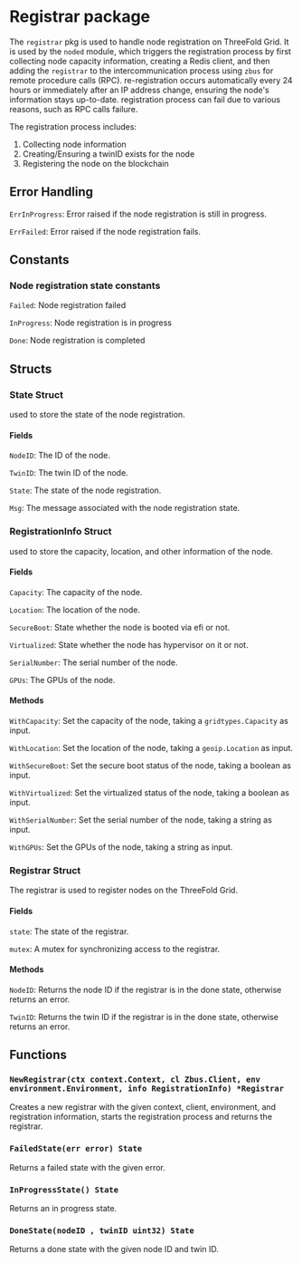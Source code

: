 # Registrar package

The `registrar` pkg is used to handle node registration on ThreeFold Grid. It is used by the `noded` module, which triggers the registration process by first collecting node capacity information, creating a Redis client, and then adding the `registrar` to the intercommunication process using `zbus` for remote procedure calls (RPC).
re-registration occurs automatically every 24 hours or immediately after an IP address change, ensuring the node's information stays up-to-date.
registration process can fail due to various reasons, such as RPC calls failure.

The registration process includes:

1. Collecting node information
2. Creating/Ensuring a twinID exists for the node
3. Registering the node on the blockchain

## Error Handling

`ErrInProgress`: Error raised if the node registration is still in progress.

`ErrFailed`: Error raised if the node registration fails.

## Constants

### Node registration state constants

`Failed`: Node registration failed

`InProgress`: Node registration is in progress

`Done`: Node registration is completed

## Structs

### State Struct

used to store the state of the node registration.

#### Fields

`NodeID`: The ID of the node.

`TwinID`: The twin ID of the node.

`State`: The state of the node registration.

`Msg`: The message associated with the node registration state.

### RegistrationInfo Struct

used to store the capacity, location, and other information of the node.

#### Fields

`Capacity`: The capacity of the node.

`Location`: The location of the node.

`SecureBoot`: State whether the node is booted via efi or not.

`Virtualized`: State whether the node has hypervisor on it or not.

`SerialNumber`: The serial number of the node.

`GPUs`: The GPUs of the node.

#### Methods

`WithCapacity`: Set the capacity of the node, taking a `gridtypes.Capacity` as input.

`WithLocation`: Set the location of the node, taking a `geoip.Location` as input.

`WithSecureBoot`: Set the secure boot status of the node, taking a boolean as input.

`WithVirtualized`: Set the virtualized status of the node, taking a boolean as input.

`WithSerialNumber`: Set the serial number of the node, taking a string as input.

`WithGPUs`: Set the GPUs of the node, taking a string as input.

### Registrar Struct

The registrar is used to register nodes on the ThreeFold Grid.

#### Fields

`state`: The state of the registrar.

`mutex`: A mutex for synchronizing access to the registrar.

#### Methods

`NodeID`: Returns the node ID if the registrar is in the done state, otherwise returns an error.

`TwinID`: Returns the twin ID if the registrar is in the done state, otherwise returns an error.

## Functions

### `NewRegistrar(ctx context.Context, cl Zbus.Client, env environment.Environment, info RegistrationInfo) *Registrar`

Creates a new registrar with the given context, client, environment, and registration information, starts the registration process and returns the registrar.

### `FailedState(err error) State`

Returns a failed state with the given error.

### `InProgressState() State`

Returns an in progress state.

### `DoneState(nodeID , twinID uint32) State`

Returns a done state with the given node ID and twin ID.



